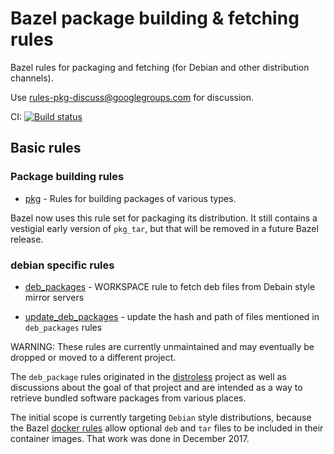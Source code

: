 # Bazel package building & fetching rules

Bazel rules for packaging and fetching (for Debian and other distribution
channels).

Use rules-pkg-discuss@googlegroups.com for discussion.

CI:
[![Build status](https://badge.buildkite.com/e12f23186aa579f1e20fcb612a22cd799239c3134bc38e1aff.svg)](https://buildkite.com/bazel/rules-pkg)

## Basic rules

### Package building rules

*   [pkg](https://github.com/bazelbuild/rules_pkg/tree/main/pkg) - Rules for
    building packages of various types.

Bazel now uses this rule set for packaging its distribution. It still contains
a vestigial early version of `pkg_tar`, but that will be removed in a future
Bazel release.


### debian specific rules

*   [deb_packages](https://github.com/bazelbuild/rules_pkg/tree/main/deb_packages#deb_packages) -
    WORKSPACE rule to fetch deb files from Debain style mirror servers

*   [update_deb_packages](https://github.com/bazelbuild/rules_pkg/tree/main/deb_packages/tools#deb_packages) -
    update the hash and path of files mentioned in `deb_packages` rules

WARNING: These rules are currently unmaintained and may eventually be dropped
or moved to a different project.

The `deb_package` rules originated in the
[distroless](https://github.com/GoogleCloudPlatform/distroless) project as well
as discussions about the goal of that project and are intended as a way to
retrieve bundled software packages from various places.

The initial scope is currently targeting `Debian` style distributions, because
the Bazel [docker rules](https://github.com/bazelbuild/rules_docker) allow
optional `deb` and `tar` files to be included in their container images. That
work was done in December 2017.
